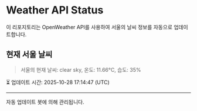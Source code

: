 
# Weather API Status

이 리포지토리는 OpenWeather API를 사용하여 서울의 날씨 정보를 자동으로 업데이트합니다.

## 현재 서울 날씨
> 서울의 현재 날씨: clear sky, 온도: 11.66°C, 습도: 35%

⏳ 업데이트 시간: 2025-10-28 17:14:47 (UTC)

---
자동 업데이트 봇에 의해 관리됩니다.
